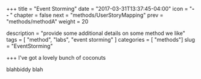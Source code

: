 +++
title = "Event Storming"
date = "2017-03-31T13:37:45-04:00"
icon = "<b>-- </b>"
chapter = false
next = "methods/UserStoryMapping"
prev = "methods/methodA"
weight = 20

description = "provide some additional details on some method we like"
tags = [ "method", "labs", "event storming" ]
categories = [ "methods"]
slug = "EventStorming"

+++
I've got a lovely bunch of coconuts

blahbiddy blah